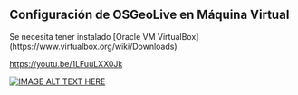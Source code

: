 <h2> Configuración de OSGeoLive en Máquina Virtual</h2>
Se necesita tener instalado [Oracle VM VirtualBox] (https://www.virtualbox.org/wiki/Downloads)

https://youtu.be/1LFuuLXX0Jk

[![IMAGE ALT TEXT HERE](https://img.youtube.com/vi/YOUTUBE_VIDEO_ID_HERE/0.jpg)](https://www.youtube.com/watch?v=YOUTUBE_VIDEO_ID_HERE)
